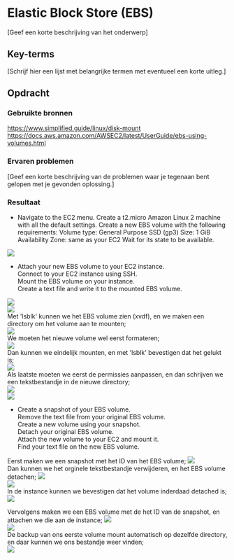 # Elastic Block Store (EBS)
[Geef een korte beschrijving van het onderwerp]

## Key-terms
[Schrijf hier een lijst met belangrijke termen met eventueel een korte uitleg.]

## Opdracht
### Gebruikte bronnen
https://www.simplified.guide/linux/disk-mount  
https://docs.aws.amazon.com/AWSEC2/latest/UserGuide/ebs-using-volumes.html  


### Ervaren problemen
[Geef een korte beschrijving van de problemen waar je tegenaan bent gelopen met je gevonden oplossing.]

### Resultaat
- Navigate to the EC2 menu.
Create a t2.micro Amazon Linux 2 machine with all the default settings.
Create a new EBS volume with the following requirements:
Volume type: General Purpose SSD (gp3)
Size: 1 GiB
Availability Zone: same as your EC2
Wait for its state to be available.  

![](..\00_includes\04_AWS\7\EBS_create.png)  


- Attach your new EBS volume to your EC2 instance.  
Connect to your EC2 instance using SSH.  
Mount the EBS volume on your instance.  
Create a text file and write it to the mounted EBS volume.  

![](..\00_includes\04_AWS\7\EBS_attach.png)  
![](..\00_includes\04_AWS\7\EC2_login.png)  
Met 'lsblk' kunnen we het EBS volume zien (xvdf), en we maken een directory om het volume aan te mounten;  
![](..\00_includes\04_AWS\7\EC2_makedir.png)  
We moeten het nieuwe volume wel eerst formateren;  
![](..\00_includes\04_AWS\7\EBS_format.png)  
Dan kunnen we eindelijk mounten, en met 'lsblk' bevestigen dat het gelukt is;  
![](..\00_includes\04_AWS\7\EBS_mount.png)  
Als laatste moeten we eerst de permissies aanpassen, en dan schrijven we een tekstbestandje in de nieuwe directory;  
![](..\00_includes\04_AWS\7\EBS_chmod.png)  
![](..\00_includes\04_AWS\7\EBS_cat.png)  

- Create a snapshot of your EBS volume.  
Remove the text file from your original EBS volume.  
Create a new volume using your snapshot.  
Detach your original EBS volume.  
Attach the new volume to your EC2 and mount it.  
Find your text file on the new EBS volume.  

Eerst maken we een snapshot met het ID van het EBS volume;
![](..\00_includes\04_AWS\7\EBS_backup.png)  
Dan kunnen we het orginele tekstbestandje verwijderen, en het EBS volume detachen;
![](..\00_includes\04_AWS\7\txt_remove.png)  
![](..\00_includes\04_AWS\7\EBS_detach.png)  
In de instance kunnen we bevestigen dat het volume inderdaad detached is;  
![](..\00_includes\04_AWS\7\detach_conf.png)  

Vervolgens maken we een EBS volume met de het ID van de snapshot, en attachen we die aan de instance;
![](..\00_includes\04_AWS\7\EBS_snapshot.png)  
![](..\00_includes\04_AWS\7\Snap_attach.png)  
De backup van ons eerste volume mount automatisch op dezelfde directory, en daar kunnen we ons bestandje weer vinden;  
![](..\00_includes\04_AWS\7\backup_txt.png)  

